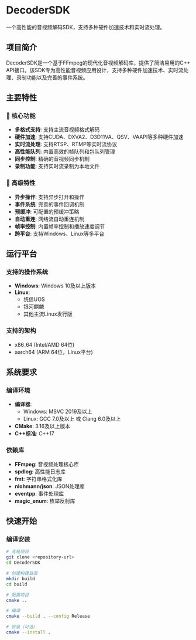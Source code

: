 # DecoderSDK

一个高性能的音视频解码SDK，支持多种硬件加速技术和实时流处理。

## 项目简介

DecoderSDK是一个基于FFmpeg的现代化音视频解码库，提供了简洁易用的C++ API接口。该SDK专为高性能音视频应用设计，支持多种硬件加速技术、实时流处理、录制功能以及完善的事件系统。

## 主要特性

### 🚀 核心功能
- **多格式支持**: 支持主流音视频格式解码
- **硬件加速**: 支持CUDA、DXVA2、D3D11VA、QSV、VAAPI等多种硬件加速
- **实时流处理**: 支持RTSP、RTMP等实时流协议
- **高性能队列**: 内置高效的帧队列和包队列管理
- **同步控制**: 精确的音视频同步机制
- **录制功能**: 支持实时流录制为本地文件

### 🎯 高级特性
- **异步操作**: 支持异步打开和操作
- **事件系统**: 完善的事件回调机制
- **预缓冲**: 可配置的预缓冲策略
- **自动重连**: 网络流自动重连机制
- **帧率控制**: 内置帧率控制和播放速度调节
- **跨平台**: 支持Windows、Linux等多平台

## 运行平台

### 支持的操作系统
- **Windows**: Windows 10及以上版本
- **Linux**: 
  - 统信UOS
  - 银河麒麟
  - 其他主流Linux发行版

### 支持的架构
- x86_64 (Intel/AMD 64位)
- aarch64 (ARM 64位，Linux平台)

## 系统要求

### 编译环境
- **编译器**: 
  - Windows: MSVC 2019及以上
  - Linux: GCC 7.0及以上 或 Clang 6.0及以上
- **CMake**: 3.16及以上版本
- **C++标准**: C++17

### 依赖库
- **FFmpeg**: 音视频处理核心库
- **spdlog**: 高性能日志库
- **fmt**: 字符串格式化库
- **nlohmann/json**: JSON处理库
- **eventpp**: 事件处理库
- **magic_enum**: 枚举反射库

## 快速开始

### 编译安装

```bash
# 克隆项目
git clone <repository-url>
cd DecoderSDK

# 创建构建目录
mkdir build
cd build

# 配置项目
cmake ..

# 编译
cmake --build . --config Release

# 安装（可选）
cmake --install .
